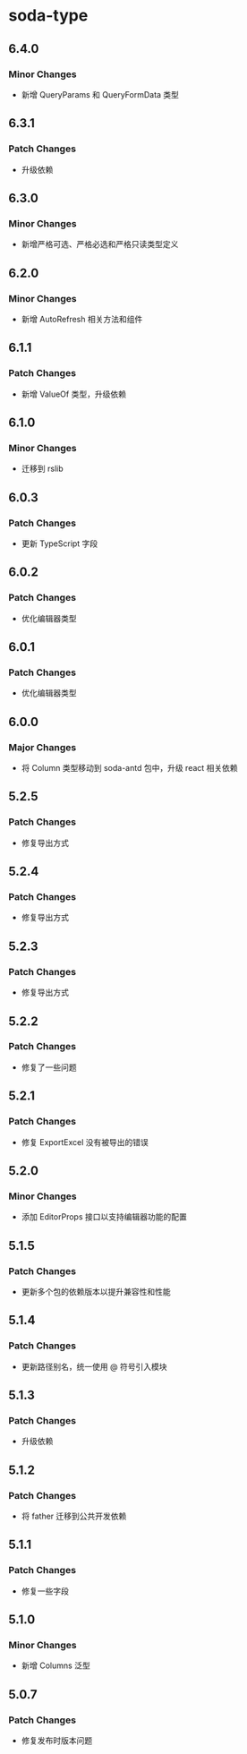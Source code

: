 # soda-type

## 6.4.0

### Minor Changes

- 新增 QueryParams 和 QueryFormData 类型

## 6.3.1

### Patch Changes

- 升级依赖

## 6.3.0

### Minor Changes

- 新增严格可选、严格必选和严格只读类型定义

## 6.2.0

### Minor Changes

- 新增 AutoRefresh 相关方法和组件

## 6.1.1

### Patch Changes

- 新增 ValueOf 类型，升级依赖

## 6.1.0

### Minor Changes

- 迁移到 rslib

## 6.0.3

### Patch Changes

- 更新 TypeScript 字段

## 6.0.2

### Patch Changes

- 优化编辑器类型

## 6.0.1

### Patch Changes

- 优化编辑器类型

## 6.0.0

### Major Changes

- 将 Column 类型移动到 soda-antd 包中，升级 react 相关依赖

## 5.2.5

### Patch Changes

- 修复导出方式

## 5.2.4

### Patch Changes

- 修复导出方式

## 5.2.3

### Patch Changes

- 修复导出方式

## 5.2.2

### Patch Changes

- 修复了一些问题

## 5.2.1

### Patch Changes

- 修复 ExportExcel 没有被导出的错误

## 5.2.0

### Minor Changes

- 添加 EditorProps 接口以支持编辑器功能的配置

## 5.1.5

### Patch Changes

- 更新多个包的依赖版本以提升兼容性和性能

## 5.1.4

### Patch Changes

- 更新路径别名，统一使用 @ 符号引入模块

## 5.1.3

### Patch Changes

- 升级依赖

## 5.1.2

### Patch Changes

- 将 father 迁移到公共开发依赖

## 5.1.1

### Patch Changes

- 修复一些字段

## 5.1.0

### Minor Changes

- 新增 Columns 泛型

## 5.0.7

### Patch Changes

- 修复发布时版本问题
